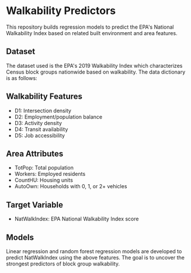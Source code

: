 # Walkability Predictors

This repository builds regression models to predict the EPA's National Walkability Index based on related built environment and area features.

## Dataset
The dataset used is the EPA's 2019 Walkability Index which characterizes Census block groups nationwide based on walkability. The data dictionary is as follows:

## Walkability Features

- D1: Intersection density
- D2: Employment/population balance
- D3: Activity density
- D4: Transit availability
- D5: Job accessibility

## Area Attributes

- TotPop: Total population
- Workers: Employed residents
- CountHU: Housing units
- AutoOwn: Households with 0, 1, or 2+ vehicles

## Target Variable

- NatWalkIndex: EPA National Walkability Index score

## Models
Linear regression and random forest regression models are developed to predict NatWalkIndex using the above features. The goal is to uncover the strongest predictors of block group walkability.
